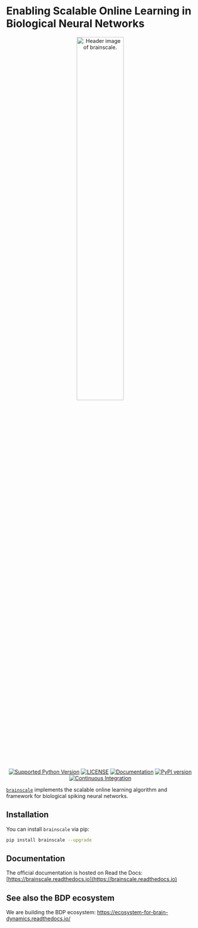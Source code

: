 # Enabling Scalable Online Learning in Biological Neural Networks

<p align="center">
  	<img alt="Header image of brainscale." src="https://github.com/brainpy/brainscale/blob/main/docs/_static/brainscale.jpg" width=50%>
</p> 



<p align="center">
	<a href="https://pypi.org/project/brainscale/"><img alt="Supported Python Version" src="https://img.shields.io/pypi/pyversions/brainscale"></a>
	<a href="https://github.com/brainpy/brainscale/blob/main/LICENSE"><img alt="LICENSE" src="https://img.shields.io/badge/License-Apache%202.0-blue.svg"></a>
  	<a href="https://brainscale.readthedocs.io/en/latest/?badge=latest"><img alt="Documentation" src="https://readthedocs.org/projects/brainscale/badge/?version=latest"></a>
  	<a href="https://badge.fury.io/py/brainscale"><img alt="PyPI version" src="https://badge.fury.io/py/brainscale.svg"></a>
    <a href="https://github.com/brainpy/brainscale/actions/workflows/CI.yml"><img alt="Continuous Integration" src="https://github.com/brainpy/brainscale/actions/workflows/CI.yml/badge.svg"></a>
</p>


[``brainscale``](https://github.com/brainpy/brainscale) implements the scalable online learning algorithm and framework for biological spiking neural networks.

## Installation

You can install ``brainscale`` via pip:

```bash
pip install brainscale --upgrade
```


## Documentation

The official documentation is hosted on Read the Docs: [https://brainscale.readthedocs.io](https://brainscale.readthedocs.io)



## See also the BDP ecosystem

We are building the BDP ecosystem: https://ecosystem-for-brain-dynamics.readthedocs.io/
